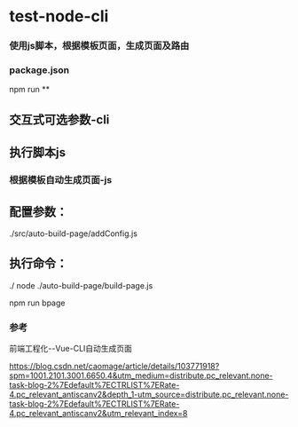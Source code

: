# test-node-cli
### 使用js脚本，根据模板页面，生成页面及路由

### package.json
npm run **

## 交互式可选参数-cli

## 执行脚本js


### 根据模板自动生成页面-js

## 配置参数：

./src/auto-build-page/addConfig.js

## 执行命令：

./ 
node ./auto-build-page/build-page.js

npm run bpage




### 参考

前端工程化--Vue-CLI自动生成页面

https://blog.csdn.net/caomage/article/details/103771918?spm=1001.2101.3001.6650.4&utm_medium=distribute.pc_relevant.none-task-blog-2%7Edefault%7ECTRLIST%7ERate-4.pc_relevant_antiscanv2&depth_1-utm_source=distribute.pc_relevant.none-task-blog-2%7Edefault%7ECTRLIST%7ERate-4.pc_relevant_antiscanv2&utm_relevant_index=8


